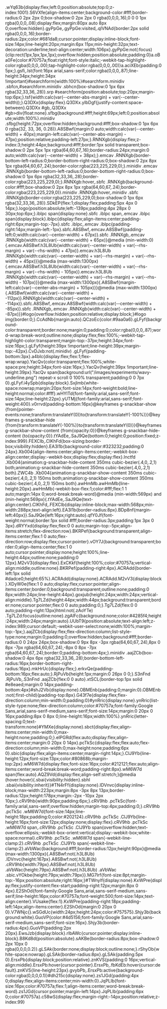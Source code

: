 .wYq63b{display:flex;left:0;position:absolute;top:0;z-index:1001}.S6VXfe{align-items:center;background-color:#fff;border-radius:0 2px 2px 0;box-shadow:0 2px 2px 0 rgba(0,0,0,.16),0 0 0 1px rgba(0,0,0,.08);display:flex;margin:80px auto 8px 0;overflow:hidden}.gyPpGe,.gyPpGe:visited,.qlVNAd{border:2px solid rgba(0,0,0,.16);border-radius:2px;color:#681da8;cursor:pointer;display:inline-block;font-size:14px;line-height:20px;margin:6px 11px;min-height:32px;text-decoration:underline;text-align:center;width:106px}.gyPpGe:not(:focus){clip:rect(1px,1px,1px,1px);overflow:hidden;position:absolute;padding:0}a.oBa0Fe{color:#70757a;float:right;font-style:italic;-webkit-tap-highlight-color:rgba(0,0,0,.00);tap-highlight-color:rgba(0,0,0,.00)}a.aciXEb{padding:0 5px;}.gsfi,.lst{font:16px arial,sans-serif;color:rgba(0,0,0,.87);line-height:34px;height:34px !important}#searchform{width:100%}#searchform.minidiv .sbfcn,#searchform.minidiv .sbhcn{box-shadow:0 1px 6px rgba(32,33,36,.28)}.srp #searchform{position:absolute;top:20px;margin-top:6px;}.tsf{width:calc(var(--center-abs-margin) + var(--center-width));}.Q3DXx{display:flex}.Q3DXx.yIbDgf{justify-content:space-between}.Q3DXx #gb,.Q3DXx #gb>div{float:none}.sfbg{background:#fff;height:69px;left:0;position:absolute;width:100%}.minidiv .sfbg{height:72px;overflow:hidden;background:#fff;box-shadow:0 1px 6px 0 rgba(32, 33, 36, 0.28)}.A8SBwf{margin:0 auto;width:calc(var(--center-width) + 40px);margin-left:calc(var(--center-abs-margin) - 47px);position:relative;padding-left:27px;}.RNNXgb{display:flex;z-index:3;height:44px;background:#fff;border:1px solid transparent;box-shadow:0 2px 5px 1px rgba(64,60,67,.16);border-radius:24px;margin:0 auto;width:calc(var(--center-width) + 38px);}.emcav .RNNXgb{border-bottom-left-radius:0;border-bottom-right-radius:0;box-shadow:0 2px 8px 1px rgba(64,60,67,.24);border-color:rgba(223,225,229,0);}.minidiv .emcav .RNNXgb{border-bottom-left-radius:0;border-bottom-right-radius:0;box-shadow:0 1px 6px rgba(32,33,36,.28);border-color:rgba(223,225,229,0);}.RNNXgb:hover,.sbfc .RNNXgb{background-color:#fff;box-shadow:0 2px 8px 1px rgba(64,60,67,.24);border-color:rgba(223,225,229,0)}.minidiv .RNNXgb:hover,.minidiv .sbfc .RNNXgb{border-color:rgba(223,225,229,0);box-shadow:0 1px 6px rgba(32,33,36,.28)}.SDkEP{flex:1;display:flex;padding:5px 4px 0 14px;}.logo{position:absolute;left:-139px;padding:4px 28px 0 30px;top:6px;}.iblpc span{display:none}.sbfc .iblpc span,.emcav .iblpc span{display:block}.iblpc{display:flex;align-items:center;padding-right:6px;margin-top:-7px}.sbfc .iblpc,.emcav .iblpc{padding-right:14px;margin-left:-1px}.sbfc.A8SBwf,.emcav.A8SBwf{padding-left:0;width:calc(var(--center-width) + 67px)}.sbfc .RNNXgb,.emcav .RNNXgb{width:calc(var(--center-width) + 65px)}@media (min-width:0){.emcav.A8SBwf.h3L8Ub{width:calc(var(--center-width) + var(--rhs-margin) + var(--rhs-width) + 47px)}.emcav.h3L8Ub .RNNXgb{width:calc(var(--center-width) + var(--rhs-margin) + var(--rhs-width) + 45px)}}@media (max-width:1300px){.emcav.A8SBwf.h3L8Ub{width:calc(var(--center-width) + var(--rhs-margin) + var(--rhs-width) - 105px)}.emcav.h3L8Ub .RNNXgb{width:calc(var(--center-width) + var(--rhs-margin) + var(--rhs-width) - 107px)}}@media (max-width:1300px){.A8SBwf{margin-left:calc(var(--center-abs-margin) + 105px)}}@media (max-width:1300px){.A8SBwf{width:calc(var(--center-width) + -112px)}.RNNXgb{width:calc(var(--center-width) + -114px)}.sbfc.A8SBwf,.emcav.A8SBwf{width:calc(var(--center-width) + -85px)}.sbfc .RNNXgb,.emcav .RNNXgb{width:calc(var(--center-width) + -87px)}}#logo{overflow:hidden;position:relative;display:block;}#logo img{border:0;}.CcAdNb{margin:auto}.QCzoEc{color:#9aa0a6}.gLFyf{background-color:transparent;border:none;margin:0;padding:0;color:rgba(0,0,0,.87);word-wrap:break-word;outline:none;display:flex;flex:100%;-webkit-tap-highlight-color:transparent;margin-top:-37px;height:34px;font-size:16px;}.gLFyf{height:39px !important;line-height:39px;margin-top:-42px}.CvDJxb:not(.minidiv) .gLFyf{padding-bottom:3px}.a4bIc{display:flex;flex:1;flex-wrap:wrap}.YacQv{color:transparent;flex:100%;white-space:pre;height:34px;font-size:16px;}.YacQv{height:39px !important;line-height:39px}.YacQv span{background:url("/images/experiments/wavy-underline.png") repeat-x scroll 0 100% transparent;padding:0 0 7px 0}.gLFyf.i4ySpb{display:block}.Sxjlmb{white-space:nowrap;margin:20px;font-size:14px;font-weight:bold;line-height:normal;color:#fff}.wHYlTd{font-family:arial,sans-serif;font-size:14px;line-height:22px}.yUTMj{font-family:arial,sans-serif;font-weight:400}.v0rrvd{padding-bottom:16px}@keyframes g-snackbar-show {from{pointer-events:none;transform:translateY(0)}to{transform:translateY(-100%)}}@keyframes g-snackbar-hide {from{transform:translateY(-100%)}to{transform:translateY(0)}}@keyframes g-snackbar-show-content {from{opacity:0}}@keyframes g-snackbar-hide-content {to{opacity:0}}.tYAdEe,.SaJ9Qe{bottom:0;height:0;position:fixed;z-index:999}.FEXCIb,.CIKhFd{box-sizing:border-box;visibility:hidden}.EA3l1b{background-color:#323232;padding:0 24px}.Xb004{align-items:center;align-items:center;-webkit-box-align:center;display:-webkit-box;display:flex;display:flex}.lnctfd .Xb004{animation:g-snackbar-hide-content 350ms cubic-bezier(.4,0,.2,1) both;animation:g-snackbar-hide-content 350ms cubic-bezier(.4,0,.2,1) both}.ZWC4b .Xb004{animation:g-snackbar-show-content 350ms cubic-bezier(.4,0,.2,1) 150ms both;animation:g-snackbar-show-content 350ms cubic-bezier(.4,0,.2,1) 150ms both}.awHmMb.awHmMb{line-height:20px}.awHmMb{-webkit-box-flex:1;color:#fff;flex:1 1 auto;margin:14px 0;word-break:break-word}@media (min-width:569px) and (min-height:569px){.tYAdEe,.SaJ9Qe{text-align:center}.CIKhFd,.FEXCIb{display:inline-block;max-width:568px;min-width:288px;text-align:left}.EA3l1b{border-radius:8px}.BDp8nf{margin-left:40px}}.SaJ9Qe{left:16px;right:auto}.qfY0Jf{font-weight:normal;border:1px solid #fff;border-radius:3px;padding:1px 3px 0 3px}.dRYYxd{display:flex;flex:0 0 auto;margin-top:-5px;align-items:stretch;flex-direction:row}.BKRPef{background:transparent;align-items:center;flex:1 0 auto;flex-direction:row;display:flex;cursor:pointer}.vOY7J{background:transparent;border:0;align-items:center;flex:1 0 auto;cursor:pointer;display:none;height:100%;line-height:44px;outline:none;padding:0 12px}.M2vV3{display:flex}.ExCKkf{height:100%;color:#70757a;vertical-align:middle;outline:none}.BKRPef{padding-right:4px}.ACRAdd{border-left:1px solid #dadce0;height:65%}.ACRAdd{display:none}.ACRAdd.M2vV3{display:block}.XDyW0e{flex:1 0 auto;display:flex;cursor:pointer;align-items:center;border:0;background:transparent;outline:none;padding:0 8px;width:24px;line-height:44px}.goxjub{height:24px;width:24px;vertical-align:middle}.Tg7LZd{height:44px;width:44px;background:transparent;border:none;cursor:pointer;flex:0 0 auto;padding:0;}.Tg7LZd{flex:0 0 auto;padding-right:13px}html:not(.zAoYTe) .Tg7LZd:focus{outline:none}.zgAlFc{background:none;color:#4285f4;height:24px;width:24px;margin:auto}.UUbT9{position:absolute;text-align:left;z-index:989;cursor:default;-webkit-user-select:none;width:100%;margin-top:-1px;}.aajZCb{display:flex;flex-direction:column;list-style-type:none;margin:0;padding:0;overflow:hidden;background:#fff;border-radius:0 0 24px 24px;box-shadow:0 9px 8px -3px rgba(64,60,67,.24),8px 0 8px -7px rgba(64,60,67,.24),-8px 0 8px -7px rgba(64,60,67,.24);border:0;padding-bottom:4px;}.minidiv .aajZCb{box-shadow:0 4px 6px rgba(32,33,36,.28);border-bottom-left-radius:16px;border-bottom-right-radius:16px}.mkHrUc{display:flex;}.erkvQe{padding-bottom:16px;flex:auto;}.RjPuVb{height:1px;margin:0 26px 0 0;}.S3nFnd .RjPuVb,.S3nFnd .aajZCb{flex:0 0 auto}.xtSCL{border-top:1px solid #e8eaed;margin:0 14px;padding-bottom:4px}#shJ2Vb{display:none}.OBMEnb{padding:0;margin:0}.OBMEnb:not(:first-child){padding-top:8px}.G43f7e{display:flex;flex-direction:column;min-width:0;padding:0}#ynRric{display:none}.ynRric{list-style-type:none;flex-direction:column;color:#70757a;font-family:Google Sans,arial,sans-serif-medium,sans-serif;font-size:14px;margin:0 20px 0 16px;padding:8px 0 8px 0;line-height:16px;width:100%}.ynRric{letter-spacing:0;text-transform:none}#YMXe{display:none}.sbct{display:flex;align-items:center;min-width:0;max-height:none;padding:0;}.eIPGRd{flex:auto;display:flex;align-items:center;margin:0 20px 0 14px}.pcTkSc{display:flex;flex:auto;flex-direction:column;min-width:0;max-height:none;padding:6px 0}.sbic{display:flex;align-items:center;margin-right:14px;}.ClJ9Yb{line-height:12px;font-size:13px;color:#80868b;margin-top:2px}.wM6W7d{display:flex;font-size:16px;color:#212121;flex:auto;align-items:center;word-break:break-word;padding-right:8px}.wM6W7d span{flex:auto}.AQZ9Vd{display:flex;align-self:stretch;}@media (hover:hover){.sbai{visibility:hidden}.sbhl .sbai{visibility:inherit}}#TN4rFf{display:none}.IDVnvc{display:inline-block;max-width:223px;margin:8px -3px 8px 13px;border-radius:12px;height:178px;margin:-2px -10px 2px 10px;}.cRV9hb{width:90px;padding:6px;}.cRV9hb .pcTkSc{font-family:arial,sans-serif;overflow:hidden;margin-top:4px;padding:0;}.cRV9hb .pcTkSc .wM6W7d{font-size:14px;line-height:18px;padding:0;color:#202124}.cRV9hb .pcTkSc .ClJ9Yb{line-height:16px;font-size:12px;display:none;display:flex}.cRV9hb .pcTkSc .wM6W7d span,.cRV9hb .pcTkSc .ClJ9Yb span{overflow:hidden;text-overflow:ellipsis;-webkit-box-orient:vertical;display:-webkit-box;white-space:normal}.cRV9hb .pcTkSc .wM6W7d span{-webkit-line-clamp:2}.cRV9hb .pcTkSc .ClJ9Yb span{-webkit-line-clamp:2}.aVbWac{background:#fff;border-radius:12px;height:90px}@media (max-width:1300px){.A8SBwf:not(.h3L8Ub) .IDVnvc{height:167px}.A8SBwf:not(.h3L8Ub) .cRV9hb{width:79px}.A8SBwf:not(.h3L8Ub) .aVbWac{height:79px}.A8SBwf:not(.h3L8Ub) .aVbWac .sbic.vYOkbe{height:79px;width:79px}}.MG7lrf{font-size:8pt;margin-top:-16px;position:absolute;right:16px;}#TWnylf{display:none}.KxWPre{display:flex;justify-content:flex-start;padding-right:12px;margin:8px 0 4px}.E2ShOd{font-family:Google Sans,arial,sans-serif-medium,sans-serif;line-height:16px;color:#70757a;font-weight:500;font-size:14px;text-align:center}.VUsake{flex:1}.KxWPre{padding-right:18px;padding-left:14px;align-items:center}.E2ShOd{margin:0 20px 0 0}.V7WNjc{}.wSGdUc{width:24px;height:24px;color:#757575}.Shjy3b{background:white}.GuoVP{color:#4d5156;font-family:Google Sans,arial,sans-serif-medium,sans-serif;font-size:16px}.Shjy3b{border-radius:4px}.GuoVP{padding:2px 20px}.EwsJzb{display:block}.rIbAWc{cursor:pointer;display:inline-block}.B8Kd8d{position:absolute}.sAKBe{border-radius:8px;box-shadow:0 2px 10px 0 rgba(0,0,0,0.2)}.gLSAk{border:none;display:block;outline:none;}.rShyOb{white-space:nowrap}.gLSAk{border-radius:8px}.gLSAk{padding:5px 0}.ErsxPb{display:block;position:relative}.znKVS{padding:0 16px;vertical-align:middle}.ErsxPb:hover{cursor:pointer}.ErsxPb,.fbKdEb:hover{cursor:default}.znKVS{line-height:23px}.gvybPb,.ErsxPb:active{background-color:rgba(0,0,0,0.1)}#dh215c{display:none}.zs1JGd{padding:4px 0;display:flex;align-items:center;min-width:0}.JqPLlb{font-size:16px;color:#70757a;flex:1;align-items:center;word-break:break-word}.zs1JGd{cursor:pointer;margin-left:14px}.JqPLlb{padding:6px 0;color:#70757a}.c58wS{display:flex;margin-right:-14px;position:relative;z-index:99}
